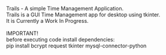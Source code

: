 Trails - A simple Time Management Application.<br/>
Trails is  a GUI Time Management app for desktop using tkinter.<br/>
It is Currently a Work In Progress.<br/>
<br/>
IMPORTANT! <br/>
before executing code install dependencies: <br/>
  pip install bcrypt request tkinter mysql-connector-python <br/>

